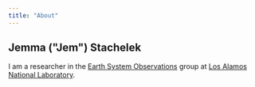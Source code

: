 ```yaml
---
title: "About"
---
```


## Jemma ("Jem") Stachelek

I am a researcher in the [Earth System Observations](https://www.lanl.gov/org/ddste/aldcels/earth-environmental-sciences/earth-systems-operations/index.php) group at [Los Alamos National Laboratory](https://lanl.gov).

